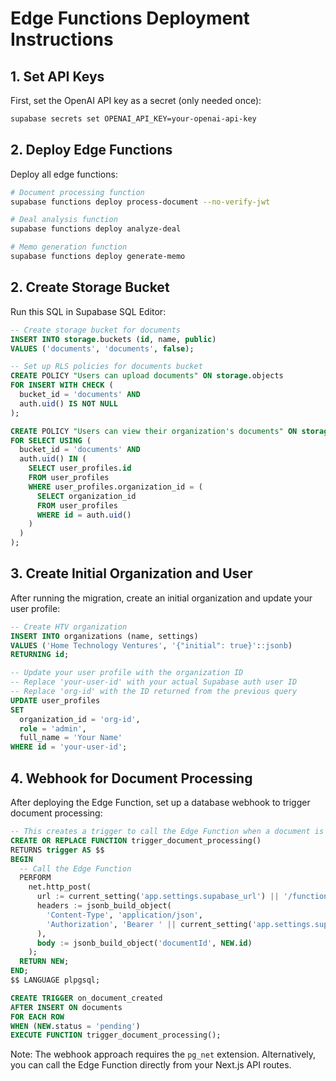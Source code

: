 # Edge Functions Deployment Instructions

## 1. Set API Keys

First, set the OpenAI API key as a secret (only needed once):
```bash
supabase secrets set OPENAI_API_KEY=your-openai-api-key
```

## 2. Deploy Edge Functions

Deploy all edge functions:
```bash
# Document processing function
supabase functions deploy process-document --no-verify-jwt

# Deal analysis function
supabase functions deploy analyze-deal

# Memo generation function
supabase functions deploy generate-memo
```

## 2. Create Storage Bucket

Run this SQL in Supabase SQL Editor:
```sql
-- Create storage bucket for documents
INSERT INTO storage.buckets (id, name, public)
VALUES ('documents', 'documents', false);

-- Set up RLS policies for documents bucket
CREATE POLICY "Users can upload documents" ON storage.objects
FOR INSERT WITH CHECK (
  bucket_id = 'documents' AND
  auth.uid() IS NOT NULL
);

CREATE POLICY "Users can view their organization's documents" ON storage.objects
FOR SELECT USING (
  bucket_id = 'documents' AND
  auth.uid() IN (
    SELECT user_profiles.id 
    FROM user_profiles 
    WHERE user_profiles.organization_id = (
      SELECT organization_id 
      FROM user_profiles 
      WHERE id = auth.uid()
    )
  )
);
```

## 3. Create Initial Organization and User

After running the migration, create an initial organization and update your user profile:

```sql
-- Create HTV organization
INSERT INTO organizations (name, settings)
VALUES ('Home Technology Ventures', '{"initial": true}'::jsonb)
RETURNING id;

-- Update your user profile with the organization ID
-- Replace 'your-user-id' with your actual Supabase auth user ID
-- Replace 'org-id' with the ID returned from the previous query
UPDATE user_profiles
SET 
  organization_id = 'org-id',
  role = 'admin',
  full_name = 'Your Name'
WHERE id = 'your-user-id';
```

## 4. Webhook for Document Processing

After deploying the Edge Function, set up a database webhook to trigger document processing:

```sql
-- This creates a trigger to call the Edge Function when a document is uploaded
CREATE OR REPLACE FUNCTION trigger_document_processing()
RETURNS trigger AS $$
BEGIN
  -- Call the Edge Function
  PERFORM
    net.http_post(
      url := current_setting('app.settings.supabase_url') || '/functions/v1/process-document',
      headers := jsonb_build_object(
        'Content-Type', 'application/json',
        'Authorization', 'Bearer ' || current_setting('app.settings.supabase_service_role_key')
      ),
      body := jsonb_build_object('documentId', NEW.id)
    );
  RETURN NEW;
END;
$$ LANGUAGE plpgsql;

CREATE TRIGGER on_document_created
AFTER INSERT ON documents
FOR EACH ROW
WHEN (NEW.status = 'pending')
EXECUTE FUNCTION trigger_document_processing();
```

Note: The webhook approach requires the `pg_net` extension. Alternatively, you can call the Edge Function directly from your Next.js API routes.